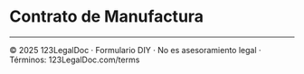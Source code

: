 # Contrato de Manufactura

---
© 2025 123LegalDoc · Formulario DIY · No es asesoramiento legal · Términos: 123LegalDoc.com/terms
